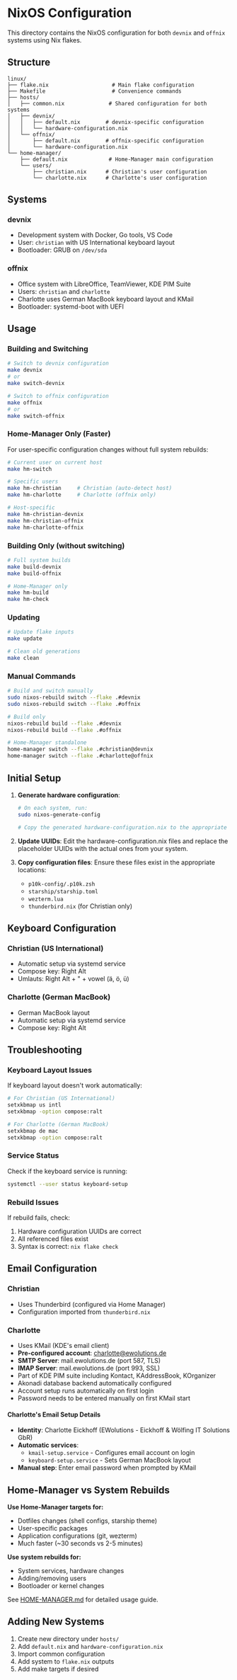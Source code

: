 # NixOS Configuration

This directory contains the NixOS configuration for both `devnix` and `offnix` systems using Nix flakes.

## Structure

```
linux/
├── flake.nix                    # Main flake configuration
├── Makefile                     # Convenience commands
├── hosts/
│   ├── common.nix              # Shared configuration for both systems
│   ├── devnix/
│   │   ├── default.nix        # devnix-specific configuration
│   │   └── hardware-configuration.nix
│   └── offnix/
│       ├── default.nix        # offnix-specific configuration
│       └── hardware-configuration.nix
└── home-manager/
    ├── default.nix             # Home-Manager main configuration
    └── users/
        ├── christian.nix      # Christian's user configuration
        └── charlotte.nix      # Charlotte's user configuration
```

## Systems

### devnix
- Development system with Docker, Go tools, VS Code
- User: `christian` with US International keyboard layout
- Bootloader: GRUB on `/dev/sda`

### offnix
- Office system with LibreOffice, TeamViewer, KDE PIM Suite
- Users: `christian` and `charlotte`
- Charlotte uses German MacBook keyboard layout and KMail
- Bootloader: systemd-boot with UEFI

## Usage

### Building and Switching

```bash
# Switch to devnix configuration
make devnix
# or
make switch-devnix

# Switch to offnix configuration
make offnix
# or
make switch-offnix
```

### Home-Manager Only (Faster)

For user-specific configuration changes without full system rebuilds:

```bash
# Current user on current host
make hm-switch

# Specific users
make hm-christian     # Christian (auto-detect host)
make hm-charlotte     # Charlotte (offnix only)

# Host-specific
make hm-christian-devnix
make hm-christian-offnix
make hm-charlotte-offnix
```

### Building Only (without switching)

```bash
# Full system builds
make build-devnix
make build-offnix

# Home-Manager only
make hm-build
make hm-check
```

### Updating

```bash
# Update flake inputs
make update

# Clean old generations
make clean
```

### Manual Commands

```bash
# Build and switch manually
sudo nixos-rebuild switch --flake .#devnix
sudo nixos-rebuild switch --flake .#offnix

# Build only
nixos-rebuild build --flake .#devnix
nixos-rebuild build --flake .#offnix

# Home-Manager standalone
home-manager switch --flake .#christian@devnix
home-manager switch --flake .#charlotte@offnix
```

## Initial Setup

1. **Generate hardware configuration**:
   ```bash
   # On each system, run:
   sudo nixos-generate-config
   
   # Copy the generated hardware-configuration.nix to the appropriate host directory
   ```

2. **Update UUIDs**: Edit the hardware-configuration.nix files and replace the placeholder UUIDs with the actual ones from your system.

3. **Copy configuration files**: Ensure these files exist in the appropriate locations:
   - `p10k-config/.p10k.zsh`
   - `starship/starship.toml`
   - `wezterm.lua`
   - `thunderbird.nix` (for Christian only)

## Keyboard Configuration

### Christian (US International)
- Automatic setup via systemd service
- Compose key: Right Alt
- Umlauts: Right Alt + " + vowel (ä, ö, ü)

### Charlotte (German MacBook)
- German MacBook layout
- Automatic setup via systemd service
- Compose key: Right Alt

## Troubleshooting

### Keyboard Layout Issues
If keyboard layout doesn't work automatically:

```bash
# For Christian (US International)
setxkbmap us intl
setxkbmap -option compose:ralt

# For Charlotte (German MacBook)
setxkbmap de mac
setxkbmap -option compose:ralt
```

### Service Status
Check if the keyboard service is running:

```bash
systemctl --user status keyboard-setup
```

### Rebuild Issues
If rebuild fails, check:
1. Hardware configuration UUIDs are correct
2. All referenced files exist
3. Syntax is correct: `nix flake check`

## Email Configuration

### Christian
- Uses Thunderbird (configured via Home Manager)
- Configuration imported from `thunderbird.nix`

### Charlotte
- Uses KMail (KDE's email client)
- **Pre-configured account**: charlotte@ewolutions.de
- **SMTP Server**: mail.ewolutions.de (port 587, TLS)
- **IMAP Server**: mail.ewolutions.de (port 993, SSL)
- Part of KDE PIM suite including Kontact, KAddressBook, KOrganizer
- Akonadi database backend automatically configured
- Account setup runs automatically on first login
- Password needs to be entered manually on first KMail start

#### Charlotte's Email Setup Details
- **Identity**: Charlotte Eickhoff (EWolutions - Eickhoff & Wölfing IT Solutions GbR)
- **Automatic services**: 
  - `kmail-setup.service` - Configures email account on login
  - `keyboard-setup.service` - Sets German MacBook layout
- **Manual step**: Enter email password when prompted by KMail

## Home-Manager vs System Rebuilds

**Use Home-Manager targets for:**
- Dotfiles changes (shell configs, starship theme)
- User-specific packages
- Application configurations (git, wezterm)
- Much faster (~30 seconds vs 2-5 minutes)

**Use system rebuilds for:**
- System services, hardware changes
- Adding/removing users
- Bootloader or kernel changes

See [HOME-MANAGER.md](HOME-MANAGER.md) for detailed usage guide.

## Adding New Systems

1. Create new directory under `hosts/`
2. Add `default.nix` and `hardware-configuration.nix`
3. Import common configuration
4. Add system to `flake.nix` outputs
5. Add make targets if desired
</edits>